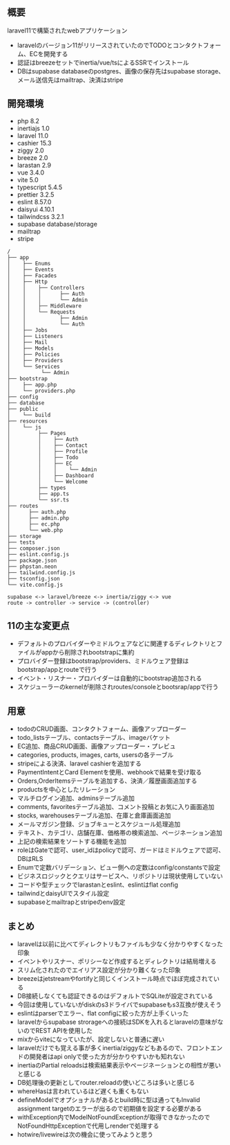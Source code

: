 ## 概要

laravel11で構築されたwebアプリケーション

- laravelのバージョン11がリリースされていたのでTODOとコンタクトフォーム、ECを開発する
- 認証はbreezeセットでinertia/vue/tsによるSSRでインストール
- DBはsupabase databaseのpostgres、画像の保存先はsupabase storage、メール送信先はmailtrap、決済はstripe

## 開発環境

- php 8.2
- inertiajs 1.0
- laravel 11.0
- cashier 15.3
- ziggy 2.0
- breeze 2.0
- larastan 2.9
- vue 3.4.0
- vite 5.0
- typescript 5.4.5
- prettier 3.2.5
- eslint 8.57.0
- daisyui 4.10.1
- tailwindcss 3.2.1
- supabase database/storage
- mailtrap
- stripe

```text
/
├── app
│    ├── Enums
│    ├── Events
│    ├── Facades
│    ├── Http
│    │    ├── Controllers
│    │    │      ├── Auth
│    │    │      └── Admin
│    │    ├── Middleware
│    │    └── Requests
│    │           ├── Admin
│    │           └── Auth
│    ├── Jobs
│    ├── Listeners
│    ├── Mail
│    ├── Models
│    ├── Policies
│    ├── Providers
│    └── Services
│          └── Admin
├── bootstrap
│    ├── app.php
│    └── providers.php
├── config
├── database
├── public
│    └── build
├── resources
│    └── js
│         ├── Pages
│         │    ├── Auth
│         │    ├── Contact
│         │    ├── Profile
│         │    ├── Todo
│         │    ├── EC
│         │    │    └── Admin
│         │    ├── Dashboard
│         │    └── Welcome
│         ├── types
│         ├── app.ts
│         └── ssr.ts
├── routes
│      ├── auth.php
│      ├── admin.php
│      ├── ec.php
│      └── web.php
├── storage
├── tests
├── composer.json
├── eslint.config.js
├── package.json
├── phpstan.neon
├── tailwind.config.js
├── tsconfig.json
└── vite.config.js

supabase <-> laravel/breeze <-> inertia/ziggy <-> vue
route -> controller -> service -> (controller)

```

## 11の主な変更点
- デフォルトのプロバイダーやミドルウェアなどに関連するディレクトリとファイルがappから削除されbootstrapに集約
- プロバイダー登録はbootstrap/providers、ミドルウェア登録はbootstrap/appとrouteで行う
- イベント・リスナー・プロバイダーは自動的にbootstrap追加される
- スケジューラーのkernelが削除されroutes/consoleとbootsrap/appで行う

## 用意
- todoのCRUD画面、コンタクトフォーム、画像アップローダー
- todo_listsテーブル、contactsテーブル、imageバケット
- EC追加、商品CRUD画面、画像アップローダー・プレビュ
- categories, products, images, carts, usersの各テーブル
- stripeによる決済、laravel cashierを追加する
- PaymentIntentとCard Elementを使用、webhookで結果を受け取る
- Orders,OrderItemsテーブルを追加する、決済／履歴画面追加する
- productsを中心としたリレーション
- マルチログイン追加、adminsテーブル追加
- comments, favoritesテーブル追加、コメント投稿とお気に入り画面追加
- stocks, warehousesテーブル追加、在庫と倉庫画面追加
- メールマガジン登録、ジョブキューとスケジュール処理追加
- テキスト、カテゴリ、店舗在庫、価格帯の検索追加、ページネーション追加
- 上記の検索結果をソートする機能を追加
- roleはGateで認可、user_idはpolicyで認可、ガードはミドルウェアで認可、DBはRLS
- Enumで定数バリデーション、ビュー側への定数はconfig/constantsで設定
- ビジネスロジックとクエリはサービスへ、リポジトリは現状使用していない
- コードや型チェックでlarastanとeslint、eslintはflat config
- tailwindとdaisyUIでスタイル設定
- supabaseとmailtrapとstripeのenv設定

## まとめ

- laravelは以前に比べてディレクトリもファイルも少なく分かりやすくなった印象
- イベントやリスナー、ポリシーなど作成するとディレクトリは結局増える
- スリム化されたのでエイリアス設定が分かり難くなった印象
- breezeはjetstreamやfortifyと同じくインストール時点でほぼ完成されている
- DB接続しなくても認証できるのはデフォルトでSQLiteが設定されている
- 今回は使用していないがdiskのs3ドライバでsupabaseもs3互換が使えそう
- eslintはparserでエラー、flat configに絞った方が上手くいった
- laravelからsupabase strorageへの接続はSDKを入れるとlaravelの意味がないのでREST APIを使用した
- mixからviteになっていたが、設定しないと普通に遅い
- laravelだけでも覚える事が多くinertia/ziggyなどもあるので、フロントエンドの開発者はapi onlyで使った方が分かりやすいかも知れない
- inertiaのPartial reloadsは検索結果表示やページネーションとの相性が悪いと感じる
- DB処理後の更新としてrouter.reloadの使いどころは多いと感じる
- whereHasは言われているほど遅くも重くもない
- defineModelでオプショナルがあるとbuild時に型は通ってもInvalid assignment targetのエラーが出るので初期値を設定する必要がある
- withException内でModelNotFoundExceptionが取得できなかったのでNotFoundHttpExceptionで代用しrenderで処理する
- hotwire/livewireは次の機会に使ってみようと思う

